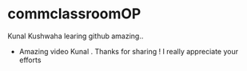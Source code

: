 # commclassroomOP

Kunal Kushwaha learing github amazing..
- Amazing video Kunal . Thanks for sharing !
I really appreciate your efforts 
